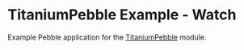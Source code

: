 # TitaniumPebble Example - Watch

Example Pebble application for the [TitaniumPebble](https://github.com/mcongrove/TitaniumPebble) module.